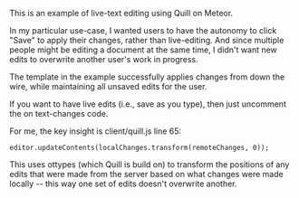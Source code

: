 This is an example of live-text editing using Quill on Meteor.

In my particular use-case, I wanted users to have the autonomy to click "Save" to apply their changes, rather than live-editing. And since multiple people might be editing a document at the same time, I didn't want new edits to overwrite another user's work in progress.

The template in the example successfully applies changes from down the wire, while maintaining all unsaved edits for the user.

If you want to have live edits (i.e., save as you type), then just uncomment the on text-changes code.

For me, the key insight is client/quill.js line 65:
```
editor.updateContents(localChanges.transform(remoteChanges, 0));
```
This uses ottypes (which Quill is build on) to transform the positions of any edits that were made from the server based on what changes were made locally -- this way one set of edits doesn't overwrite another.
